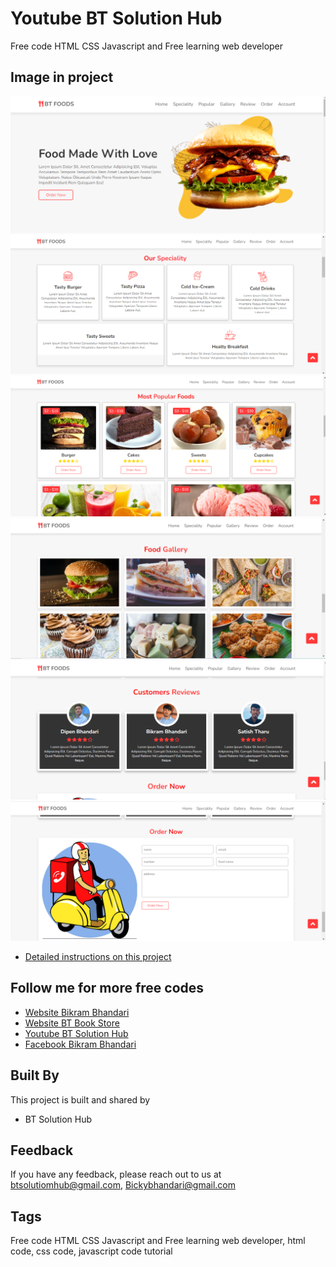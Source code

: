 
# Youtube BT Solution Hub

Free code HTML CSS Javascript and Free learning web developer 



## Image in project

![Alt text](pic/pic1.PNG "CALCULATOR DESIGN") 
![Alt text](pic/pic2.PNG "CALCULATOR DESIGN") 
![Alt text](pic/pic3.PNG "CALCULATOR DESIGN") 
![Alt text](pic/pic4.PNG "CALCULATOR DESIGN") 
![Alt text](pic/pic5.PNG "CALCULATOR DESIGN") 
![Alt text](pic/pic6.PNG "CALCULATOR DESIGN") 
- [Detailed instructions on this project](https://www.youtube.com/@BT_Solution_Hub)


## Follow me for more free codes

- [Website Bikram Bhandari](https://bikramb.netlify.app/)
- [Website BT Book Store](https://btbookstore.netlify.app/)
 - [Youtube BT Solution Hub](https://www.youtube.com/@BT_Solution_Hub)
 - [Facebook Bikram Bhandari](https://www.facebook.com/BikramBhandari01)


## Built By

This project is built and shared by

- BT Solution Hub


## Feedback

If you have any feedback, please reach out to us at btsolutiomhub@gmail.com, Bickybhandari@gmail.com


## Tags

Free code HTML CSS Javascript and Free learning web developer, html code, css code, javascript code tutorial
